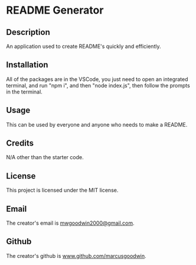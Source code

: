 # README Generator

## Description
An application used to create README's quickly and efficiently.

## Installation
All of the packages are in the VSCode, you just need to open an integrated terminal, and run "npm i", and then "node index.js", then follow the prompts in the terminal.

## Usage
This can be used by everyone and anyone who needs to make a README.

## Credits
N/A other than the starter code.

## License
This project is licensed under the MIT license.

## Email
The creator's email is mwgoodwin2000@gmail.com.

## Github
The creator's github is www.github.com/marcusgoodwin.
